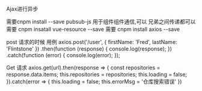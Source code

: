 Ajax进行异步

需要cnpm install --save pubsub-js  用于组件组件通信,可以 兄弟之间传递都可以
需要 cnpm insatall vue-resource --save
需要 cnpm install axios --save

post 请求的时候 用例
axios.post('/user', {
    firstName: 'Fred',
    lastName: 'Flintstone'
  })
  .then(function (response) {
    console.log(response);
  })
  .catch(function (error) {
    console.log(error);
  });

  Get 请求
  axios.get(url).then(response => {
          const repositories = response.data.items;
          this.repositories = repositories;
          this.loading = false;
        }).catch(error => {
          this.loading = false;
          this.errorMsg = '仓库搜索错误'
        })
